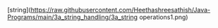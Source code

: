 [string](https://raw.githubusercontent.com/Heethashreesathish/Java-Programs/main/3a_string_handling/3a_string operations1.png)

